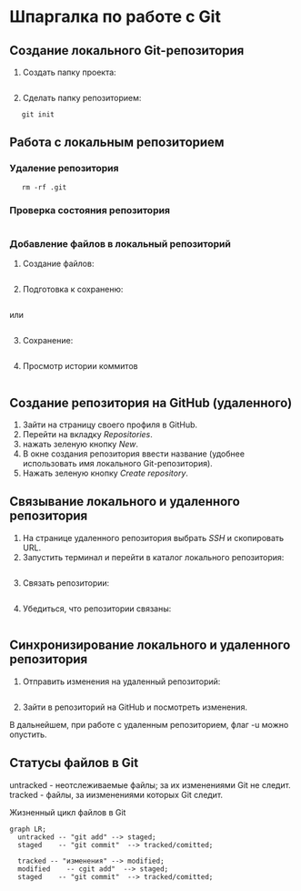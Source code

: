 # Шпаргалка по работе с Git

## Создание локального Git-репозитория

1. Создать папку проекта:

```mkdir directory
```
2. Сделать папку репозиторием:

```cd ~/dev/directory
   git init
```
## Работа с локальным репозиторием

### Удаление репозитория

```cd ~/dev/directory
   rm -rf .git
```
### Проверка состояния репозитория

```git status
```
### Добавление файлов в локальный репозиторий
1. Создание файлов: 

```touch <file>
```
2. Подготовка к сохраненю:

```git add --all
```
или 

```git add .
```
3. Сохранение:

```git commit -m 'remark' 
```
4. Просмотр истории коммитов

```git log
```
## Создание репозитория на GitHub (удаленного)

1. Зайти на страницу своего профиля в GitHub.
2. Перейти на вкладку *Repositories*.
3. нажать зеленую кнопку *New*.
4. В окне создания репозитория ввести название (удобнее использовать имя локального Git-репозитория).
5. Нажать зеленую кнопку *Create repository*.

## Связывание локального и удаленного репозитория

1. На странице удаленного репозитория выбрать *SSH*  и скопировать URL.
2. Запустить терминал и перейти в каталог локального репозитория:

```cd ~/dev/directory
```
3. Связать репозитории:

```git remote add origin <SSH>
```
4. Убедиться, что репозитории связаны:

```git remote -v
```
## Синхронизирование локального и удаленного репозитория

1. Отправить изменения на удаленный репозиторий:

```git push -u origin main
```
2. Зайти в репозиторий на GitHub и посмотреть изменения.

В дальнейшем, при работе с удаленным репозиторием, флаг -u можно опустить.

## Статусы файлов в Git
untracked - неотслеживаемые файлы; за их изменениями Git не следит.
tracked - файлы, за иизменениями которых Git следит.

Жизненный цикл файлов в Git

```mermaid
graph LR;
  untracked -- "git add" --> staged;
  staged    -- "git commit"  --> tracked/comitted;

  tracked -- "изменения" --> modified;
  modified    -- cgit add"  --> staged;
  staged    -- "git commit"  --> tracked/comitted;

``` 
